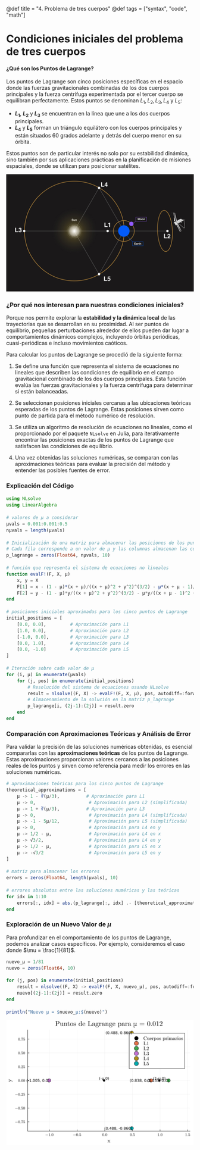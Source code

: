 @def title = "4. Problema de tres cuerpos"
@def tags = ["syntax", "code", "math"]

# Condiciones iniciales del problema de tres cuerpos

#### ¿Qué son los Puntos de Lagrange?

Los puntos de Lagrange son cinco posiciones específicas en el espacio donde las fuerzas gravitacionales combinadas de los dos cuerpos principales y la fuerza centrífuga experimentada por el tercer cuerpo se equilibran perfectamente. Estos puntos se denominan $L_1, L_2, L_3, L_4$ y $L_5$:

- **$L_1$**, **$L_2$** y **$L_3$** se encuentran en la línea que une a los dos cuerpos principales.
- **$L_4$** y **$L_5$** forman un triángulo equilátero con los cuerpos principales y están situados 60 grados adelante y detrás del cuerpo menor en su órbita.

Estos puntos son de particular interés no solo por su estabilidad dinámica, sino también por sus aplicaciones prácticas en la planificación de misiones espaciales, donde se utilizan para posicionar satélites.


![lagra](/Ejercicios/lagrangepoints.jpg)

### ¿Por qué nos interesan para nuestras condiciones iniciales?

Porque nos permite explorar la **estabilidad y la dinámica local** de las trayectorias que se desarrollan en su proximidad. Al ser puntos de equilibrio, pequeñas perturbaciones alrededor de ellos pueden dar lugar a comportamientos dinámicos complejos, incluyendo órbitas periódicas, cuasi-periódicas e incluso movimientos caóticos.

Para calcular los puntos de Lagrange se procedió de la siguiente forma:

1. Se define una función que representa el sistema de ecuaciones no lineales que describen las condiciones de equilibrio en el campo gravitacional combinado de los dos cuerpos principales. Esta función evalúa las fuerzas gravitacionales y la fuerza centrífuga para determinar si están balanceadas.

2. Se seleccionan posiciones iniciales cercanas a las ubicaciones teóricas esperadas de los puntos de Lagrange. Estas posiciones sirven como punto de partida para el método numérico de resolución.

3. Se utiliza un algoritmo de resolución de ecuaciones no lineales, como el proporcionado por el paquete `NLsolve` en Julia, para iterativamente encontrar las posiciones exactas de los puntos de Lagrange que satisfacen las condiciones de equilibrio.

4. Una vez obtenidas las soluciones numéricas, se comparan con las aproximaciones teóricas para evaluar la precisión del método y entender las posibles fuentes de error.

### Explicación del Código

```julia
using NLsolve
using LinearAlgebra

# valores de μ a considerar
μvals = 0.001:0.001:0.5
nμvals = length(μvals)

# Inicialización de una matriz para almacenar las posiciones de los puntos de Lagrange
# Cada fila corresponde a un valor de μ y las columnas almacenan las coordenadas (x, y) de los cinco puntos
p_lagrange = zeros(Float64, nμvals, 10)

# función que representa el sistema de ecuaciones no lineales
function evalF!(F, X, μ)
    x, y = X
    F[1] = x - (1 - μ)*(x + μ)/((x + μ)^2 + y^2)^(3/2) - μ*(x + μ - 1)/((x + μ - 1)^2 + y^2)^(3/2)
    F[2] = y - (1 - μ)*y/((x + μ)^2 + y^2)^(3/2) - μ*y/((x + μ - 1)^2 + y^2)^(3/2)
end

# posiciones iniciales aproximadas para los cinco puntos de Lagrange
initial_positions = [
    [0.0, 0.0],         # Aproximación para L1
    [1.0, 0.0],         # Aproximación para L2
    [-1.0, 0.0],        # Aproximación para L3
    [0.0, 1.0],         # Aproximación para L4
    [0.0, -1.0]         # Aproximación para L5
]

# Iteración sobre cada valor de μ
for (i, μ) in enumerate(μvals)
    for (j, pos) in enumerate(initial_positions)
        # Resolución del sistema de ecuaciones usando NLsolve
        result = nlsolve((F, X) -> evalF!(F, X, μ), pos, autodiff=:forward)
        # Almacenamiento de la solución en la matriz p_lagrange
        p_lagrange[i, (2j-1):(2j)] = result.zero
    end
end
```

### Comparación con Aproximaciones Teóricas y Análisis de Error

Para validar la precisión de las soluciones numéricas obtenidas, es esencial compararlas con las **aproximaciones teóricas** de los puntos de Lagrange. Estas aproximaciones proporcionan valores cercanos a las posiciones reales de los puntos y sirven como referencia para medir los errores en las soluciones numéricas.

```julia
# aproximaciones teóricas para los cinco puntos de Lagrange
theoretical_approximations = [
    μ -> 1 - ∛(μ/3),          # Aproximación para L1
    μ -> 0,                    # Aproximación para L2 (simplificada)
    μ -> 1 + ∛(μ/3),          # Aproximación para L3
    μ -> 0,                    # Aproximación para L4 (simplificada)
    μ -> -1 - 5μ/12,           # Aproximación para L5 (simplificada)
    μ -> 0,                    # Aproximación para L4 en y
    μ -> 1/2 - μ,              # Aproximación para L4 en x
    μ -> √3/2,                 # Aproximación para L4 en y
    μ -> 1/2 - μ,              # Aproximación para L5 en x
    μ -> -√3/2                 # Aproximación para L5 en y
]

# matriz para almacenar los errores
errors = zeros(Float64, length(μvals), 10)

# errores absolutos entre las soluciones numéricas y las teóricas
for idx in 1:10
    errors[:, idx] = abs.(p_lagrange[:, idx] .- [theoretical_approximations[idx](μ) for μ in μvals])
end
```

### Exploración de un Nuevo Valor de $\mu$

Para profundizar en el comportamiento de los puntos de Lagrange, podemos analizar casos específicos. Por ejemplo, consideremos el caso donde $\mu = \frac{1}{81}$. 

```julia
nuevo_μ = 1/81
nuevo = zeros(Float64, 10)

for (j, pos) in enumerate(initial_positions)
    result = nlsolve((F, X) -> evalF!(F, X, nuevo_μ), pos, autodiff=:forward)
    nuevo[(2j-1):(2j)] = result.zero
end

println("Nuevo μ = $nuevo_μ:$(nuevo)")
```

![pltlagr](/Ejercicios/plot_lagrange_points.png)